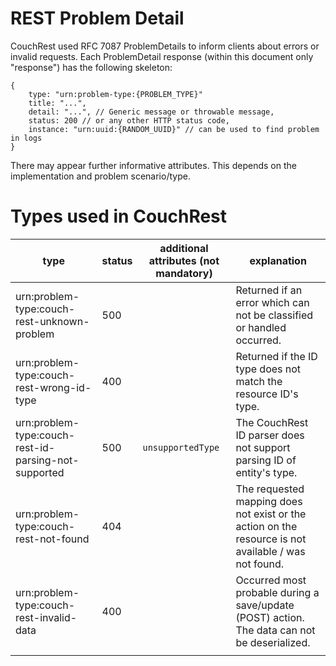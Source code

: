 # REST Problem Detail

CouchRest used RFC 7087 ProblemDetails to inform clients about errors or invalid requests. Each ProblemDetail response
(within this document only "response") has the following skeleton:

```
{
    type: "urn:problem-type:{PROBLEM_TYPE}"
    title: "...",
    detail: "...", // Generic message or throwable message,
    status: 200 // or any other HTTP status code,
    instance: "urn:uuid:{RANDOM_UUID}" // can be used to find problem in logs
}
```

There may appear further informative attributes. This depends on the implementation and problem scenario/type.

# Types used in CouchRest

|type|status|additional attributes (not mandatory)|explanation|
|---|---|---|---|
| urn:problem-type:couch-rest-unknown-problem | 500 |  | Returned if an error which can not be classified or handled occurred. |
| urn:problem-type:couch-rest-wrong-id-type | 400 |  | Returned if the ID type does not match the resource ID's type.  |
| urn:problem-type:couch-rest-id-parsing-not-supported | 500 | `unsupportedType` | The CouchRest ID parser does not support parsing ID of entity's type. |
| urn:problem-type:couch-rest-not-found | 404 |  | The requested mapping does not exist or the action on the resource is not available / was not found. |
| urn:problem-type:couch-rest-invalid-data | 400 |  | Occurred most probable during a save/update (POST) action. The data can not be deserialized. |
|  |  |  |  |


